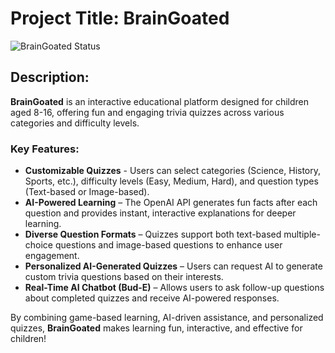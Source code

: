 # Project Title: BrainGoated

![BrainGoated Status](https://img.shields.io/uptimerobot/status/m799396409-636acff0ba0f55d0904943e0?label=BrainGoated%20Status&style=flat-square)

 
## Description:
**BrainGoated** is an interactive educational platform designed for children aged 8-16, offering fun and engaging trivia quizzes across various categories and difficulty levels.

### **Key Features:**
- **Customizable Quizzes** - Users can select categories (Science, History, Sports, etc.), difficulty levels (Easy, Medium, Hard), and question types (Text-based or Image-based).
- **AI-Powered Learning** – The OpenAI API generates fun facts after each question and provides instant, interactive explanations for deeper learning.
- **Diverse Question Formats** – Quizzes support both text-based multiple-choice questions and image-based questions to enhance user engagement.
- **Personalized AI-Generated Quizzes** – Users can request AI to generate custom trivia questions based on their interests.
- **Real-Time AI Chatbot (Bud-E)** – Allows users to ask follow-up questions about completed quizzes and receive AI-powered responses.


By combining game-based learning, AI-driven assistance, and personalized quizzes, **BrainGoated** makes learning fun, interactive, and effective for children!
